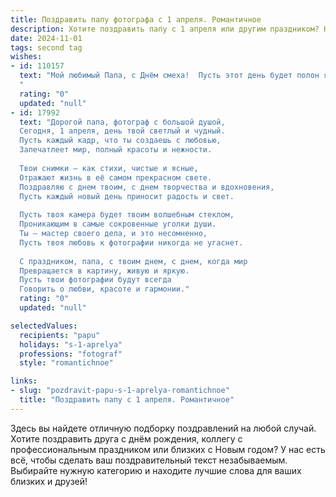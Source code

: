 ```yaml
---
title: Поздравить папу фотографа с 1 апреля. Романтичное
description: Хотите поздравить папу с 1 апреля или другим праздником? Наш ИИ создаст незабываемое поздравление, а вы обязательно выделитесь среди других.  
date: 2024-11-01
tags: second tag
wishes:
- id: 110157
  text: "Мой любимый Папа, с Днём смеха!  Пусть этот день будет полон ярких, как твои фотографии, моментов, а любовь и счастье будут такими же вечными, как лучшие творения твоей камеры.  Я бесконечно люблю тебя.  Ты – мой самый лучший фотограф и самый лучший папа на свете!
  "
  rating: "0"
  updated: "null"
- id: 17992
  text: "Дорогой папа, фотограф с большой душой,
  Сегодня, 1 апреля, день твой светлый и чудный.
  Пусть каждый кадр, что ты создаешь с любовью,
  Запечатлеет мир, полный красоты и нежности.
  
  Твои снимки — как стихи, чистые и ясные,
  Отражают жизнь в её самом прекрасном свете.
  Поздравляю с днем твоим, с днем творчества и вдохновения,
  Пусть каждый новый день приносит радость и свет.
  
  Пусть твоя камера будет твоим волшебным стеклом,
  Проникающим в самые сокровенные уголки души.
  Ты — мастер своего дела, и это несомненно,
  Пусть твоя любовь к фотографии никогда не угаснет.
  
  С праздником, папа, с твоим днем, с днем, когда мир
  Превращается в картину, живую и яркую.
  Пусть твои фотографии будут всегда
  Говорить о любви, красоте и гармонии."
  rating: "0"
  updated: "null"

selectedValues:
  recipients: "papu"
  holidays: "s-1-aprelya"
  professions: "fotograf"
  style: "romantichnoe"

links:
- slug: "pozdravit-papu-s-1-aprelya-romantichnoe"
  title: "Поздравить папу с 1 апреля. Романтичное"
---
```


Здесь вы найдете отличную подборку поздравлений на любой случай.
Хотите поздравить друга с днём рождения, коллегу с профессиональным праздником или близких с Новым годом? У нас есть всё, чтобы сделать ваш поздравительный текст незабываемым. Выбирайте нужную категорию и находите лучшие слова для ваших близких и друзей!
